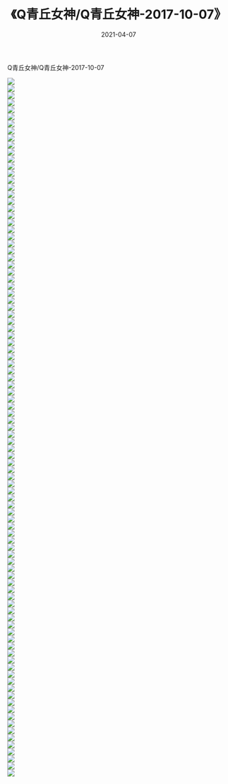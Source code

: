 ﻿---
layout: post
title:  《Q青丘女神/Q青丘女神-2017-10-07》
date:   2021-04-07
img: http://img.660000.xyz/Sharelink/网络美图/2021/Q青丘女神/Q青丘女神-2017-10-07/000.jpg
categories: [美女, 清纯, 唯美]
---

Q青丘女神/Q青丘女神-2017-10-07

 ![](http://img.660000.xyz/Sharelink/网络美图/2021/Q青丘女神/Q青丘女神-2017-10-07/001.jpg) <br>![](http://img.660000.xyz/Sharelink/网络美图/2021/Q青丘女神/Q青丘女神-2017-10-07/002.jpg) <br>![](http://img.660000.xyz/Sharelink/网络美图/2021/Q青丘女神/Q青丘女神-2017-10-07/003.jpg) <br>![](http://img.660000.xyz/Sharelink/网络美图/2021/Q青丘女神/Q青丘女神-2017-10-07/004.jpg) <br>![](http://img.660000.xyz/Sharelink/网络美图/2021/Q青丘女神/Q青丘女神-2017-10-07/005.jpg) <br>![](http://img.660000.xyz/Sharelink/网络美图/2021/Q青丘女神/Q青丘女神-2017-10-07/006.jpg) <br>![](http://img.660000.xyz/Sharelink/网络美图/2021/Q青丘女神/Q青丘女神-2017-10-07/007.jpg) <br>![](http://img.660000.xyz/Sharelink/网络美图/2021/Q青丘女神/Q青丘女神-2017-10-07/008.jpg) <br>![](http://img.660000.xyz/Sharelink/网络美图/2021/Q青丘女神/Q青丘女神-2017-10-07/009.jpg) <br>![](http://img.660000.xyz/Sharelink/网络美图/2021/Q青丘女神/Q青丘女神-2017-10-07/010.jpg) <br>![](http://img.660000.xyz/Sharelink/网络美图/2021/Q青丘女神/Q青丘女神-2017-10-07/011.jpg) <br>![](http://img.660000.xyz/Sharelink/网络美图/2021/Q青丘女神/Q青丘女神-2017-10-07/012.jpg) <br>![](http://img.660000.xyz/Sharelink/网络美图/2021/Q青丘女神/Q青丘女神-2017-10-07/013.jpg) <br>![](http://img.660000.xyz/Sharelink/网络美图/2021/Q青丘女神/Q青丘女神-2017-10-07/014.jpg) <br>![](http://img.660000.xyz/Sharelink/网络美图/2021/Q青丘女神/Q青丘女神-2017-10-07/015.jpg) <br>![](http://img.660000.xyz/Sharelink/网络美图/2021/Q青丘女神/Q青丘女神-2017-10-07/016.jpg) <br>![](http://img.660000.xyz/Sharelink/网络美图/2021/Q青丘女神/Q青丘女神-2017-10-07/017.jpg) <br>![](http://img.660000.xyz/Sharelink/网络美图/2021/Q青丘女神/Q青丘女神-2017-10-07/018.jpg) <br>![](http://img.660000.xyz/Sharelink/网络美图/2021/Q青丘女神/Q青丘女神-2017-10-07/019.jpg) <br>![](http://img.660000.xyz/Sharelink/网络美图/2021/Q青丘女神/Q青丘女神-2017-10-07/020.jpg) <br>![](http://img.660000.xyz/Sharelink/网络美图/2021/Q青丘女神/Q青丘女神-2017-10-07/021.jpg) <br>![](http://img.660000.xyz/Sharelink/网络美图/2021/Q青丘女神/Q青丘女神-2017-10-07/022.jpg) <br>![](http://img.660000.xyz/Sharelink/网络美图/2021/Q青丘女神/Q青丘女神-2017-10-07/023.jpg) <br>![](http://img.660000.xyz/Sharelink/网络美图/2021/Q青丘女神/Q青丘女神-2017-10-07/024.jpg) <br>![](http://img.660000.xyz/Sharelink/网络美图/2021/Q青丘女神/Q青丘女神-2017-10-07/025.jpg) <br>![](http://img.660000.xyz/Sharelink/网络美图/2021/Q青丘女神/Q青丘女神-2017-10-07/026.jpg) <br>![](http://img.660000.xyz/Sharelink/网络美图/2021/Q青丘女神/Q青丘女神-2017-10-07/027.jpg) <br>![](http://img.660000.xyz/Sharelink/网络美图/2021/Q青丘女神/Q青丘女神-2017-10-07/028.jpg) <br>![](http://img.660000.xyz/Sharelink/网络美图/2021/Q青丘女神/Q青丘女神-2017-10-07/029.jpg) <br>![](http://img.660000.xyz/Sharelink/网络美图/2021/Q青丘女神/Q青丘女神-2017-10-07/030.jpg) <br>![](http://img.660000.xyz/Sharelink/网络美图/2021/Q青丘女神/Q青丘女神-2017-10-07/031.jpg) <br>![](http://img.660000.xyz/Sharelink/网络美图/2021/Q青丘女神/Q青丘女神-2017-10-07/032.jpg) <br>![](http://img.660000.xyz/Sharelink/网络美图/2021/Q青丘女神/Q青丘女神-2017-10-07/033.jpg) <br>![](http://img.660000.xyz/Sharelink/网络美图/2021/Q青丘女神/Q青丘女神-2017-10-07/034.jpg) <br>![](http://img.660000.xyz/Sharelink/网络美图/2021/Q青丘女神/Q青丘女神-2017-10-07/035.jpg) <br>![](http://img.660000.xyz/Sharelink/网络美图/2021/Q青丘女神/Q青丘女神-2017-10-07/036.jpg) <br>![](http://img.660000.xyz/Sharelink/网络美图/2021/Q青丘女神/Q青丘女神-2017-10-07/037.jpg) <br>![](http://img.660000.xyz/Sharelink/网络美图/2021/Q青丘女神/Q青丘女神-2017-10-07/038.jpg) <br>![](http://img.660000.xyz/Sharelink/网络美图/2021/Q青丘女神/Q青丘女神-2017-10-07/039.jpg) <br>![](http://img.660000.xyz/Sharelink/网络美图/2021/Q青丘女神/Q青丘女神-2017-10-07/040.jpg) <br>![](http://img.660000.xyz/Sharelink/网络美图/2021/Q青丘女神/Q青丘女神-2017-10-07/041.jpg) <br>![](http://img.660000.xyz/Sharelink/网络美图/2021/Q青丘女神/Q青丘女神-2017-10-07/042.jpg) <br>![](http://img.660000.xyz/Sharelink/网络美图/2021/Q青丘女神/Q青丘女神-2017-10-07/043.jpg) <br>![](http://img.660000.xyz/Sharelink/网络美图/2021/Q青丘女神/Q青丘女神-2017-10-07/044.jpg) <br>![](http://img.660000.xyz/Sharelink/网络美图/2021/Q青丘女神/Q青丘女神-2017-10-07/045.jpg) <br>![](http://img.660000.xyz/Sharelink/网络美图/2021/Q青丘女神/Q青丘女神-2017-10-07/046.jpg) <br>![](http://img.660000.xyz/Sharelink/网络美图/2021/Q青丘女神/Q青丘女神-2017-10-07/047.jpg) <br>![](http://img.660000.xyz/Sharelink/网络美图/2021/Q青丘女神/Q青丘女神-2017-10-07/048.jpg) <br>![](http://img.660000.xyz/Sharelink/网络美图/2021/Q青丘女神/Q青丘女神-2017-10-07/049.jpg) <br>![](http://img.660000.xyz/Sharelink/网络美图/2021/Q青丘女神/Q青丘女神-2017-10-07/050.jpg) <br>![](http://img.660000.xyz/Sharelink/网络美图/2021/Q青丘女神/Q青丘女神-2017-10-07/051.jpg) <br>![](http://img.660000.xyz/Sharelink/网络美图/2021/Q青丘女神/Q青丘女神-2017-10-07/052.jpg) <br>![](http://img.660000.xyz/Sharelink/网络美图/2021/Q青丘女神/Q青丘女神-2017-10-07/053.jpg) <br>![](http://img.660000.xyz/Sharelink/网络美图/2021/Q青丘女神/Q青丘女神-2017-10-07/054.jpg) <br>![](http://img.660000.xyz/Sharelink/网络美图/2021/Q青丘女神/Q青丘女神-2017-10-07/055.jpg) <br>![](http://img.660000.xyz/Sharelink/网络美图/2021/Q青丘女神/Q青丘女神-2017-10-07/056.jpg) <br>![](http://img.660000.xyz/Sharelink/网络美图/2021/Q青丘女神/Q青丘女神-2017-10-07/057.jpg) <br>![](http://img.660000.xyz/Sharelink/网络美图/2021/Q青丘女神/Q青丘女神-2017-10-07/058.jpg) <br>![](http://img.660000.xyz/Sharelink/网络美图/2021/Q青丘女神/Q青丘女神-2017-10-07/059.jpg) <br>![](http://img.660000.xyz/Sharelink/网络美图/2021/Q青丘女神/Q青丘女神-2017-10-07/060.jpg) <br>![](http://img.660000.xyz/Sharelink/网络美图/2021/Q青丘女神/Q青丘女神-2017-10-07/061.jpg) <br>![](http://img.660000.xyz/Sharelink/网络美图/2021/Q青丘女神/Q青丘女神-2017-10-07/062.jpg) <br>![](http://img.660000.xyz/Sharelink/网络美图/2021/Q青丘女神/Q青丘女神-2017-10-07/063.jpg) <br>![](http://img.660000.xyz/Sharelink/网络美图/2021/Q青丘女神/Q青丘女神-2017-10-07/064.jpg) <br>![](http://img.660000.xyz/Sharelink/网络美图/2021/Q青丘女神/Q青丘女神-2017-10-07/065.jpg) <br>![](http://img.660000.xyz/Sharelink/网络美图/2021/Q青丘女神/Q青丘女神-2017-10-07/066.jpg) <br>![](http://img.660000.xyz/Sharelink/网络美图/2021/Q青丘女神/Q青丘女神-2017-10-07/067.jpg) <br>![](http://img.660000.xyz/Sharelink/网络美图/2021/Q青丘女神/Q青丘女神-2017-10-07/068.jpg) <br>![](http://img.660000.xyz/Sharelink/网络美图/2021/Q青丘女神/Q青丘女神-2017-10-07/069.jpg) <br>![](http://img.660000.xyz/Sharelink/网络美图/2021/Q青丘女神/Q青丘女神-2017-10-07/070.jpg) <br>![](http://img.660000.xyz/Sharelink/网络美图/2021/Q青丘女神/Q青丘女神-2017-10-07/071.jpg) <br>![](http://img.660000.xyz/Sharelink/网络美图/2021/Q青丘女神/Q青丘女神-2017-10-07/072.jpg) <br>![](http://img.660000.xyz/Sharelink/网络美图/2021/Q青丘女神/Q青丘女神-2017-10-07/073.jpg) <br>![](http://img.660000.xyz/Sharelink/网络美图/2021/Q青丘女神/Q青丘女神-2017-10-07/074.jpg) <br>![](http://img.660000.xyz/Sharelink/网络美图/2021/Q青丘女神/Q青丘女神-2017-10-07/075.jpg) <br>![](http://img.660000.xyz/Sharelink/网络美图/2021/Q青丘女神/Q青丘女神-2017-10-07/076.jpg) <br>![](http://img.660000.xyz/Sharelink/网络美图/2021/Q青丘女神/Q青丘女神-2017-10-07/077.jpg) <br>![](http://img.660000.xyz/Sharelink/网络美图/2021/Q青丘女神/Q青丘女神-2017-10-07/078.jpg) <br>![](http://img.660000.xyz/Sharelink/网络美图/2021/Q青丘女神/Q青丘女神-2017-10-07/079.jpg) <br>![](http://img.660000.xyz/Sharelink/网络美图/2021/Q青丘女神/Q青丘女神-2017-10-07/080.jpg) <br>![](http://img.660000.xyz/Sharelink/网络美图/2021/Q青丘女神/Q青丘女神-2017-10-07/081.jpg) <br>![](http://img.660000.xyz/Sharelink/网络美图/2021/Q青丘女神/Q青丘女神-2017-10-07/082.jpg) <br>![](http://img.660000.xyz/Sharelink/网络美图/2021/Q青丘女神/Q青丘女神-2017-10-07/083.jpg) <br>![](http://img.660000.xyz/Sharelink/网络美图/2021/Q青丘女神/Q青丘女神-2017-10-07/084.jpg) <br>![](http://img.660000.xyz/Sharelink/网络美图/2021/Q青丘女神/Q青丘女神-2017-10-07/085.jpg) <br>![](http://img.660000.xyz/Sharelink/网络美图/2021/Q青丘女神/Q青丘女神-2017-10-07/086.jpg) <br>![](http://img.660000.xyz/Sharelink/网络美图/2021/Q青丘女神/Q青丘女神-2017-10-07/087.jpg) <br>![](http://img.660000.xyz/Sharelink/网络美图/2021/Q青丘女神/Q青丘女神-2017-10-07/088.jpg) <br>![](http://img.660000.xyz/Sharelink/网络美图/2021/Q青丘女神/Q青丘女神-2017-10-07/089.jpg) <br>![](http://img.660000.xyz/Sharelink/网络美图/2021/Q青丘女神/Q青丘女神-2017-10-07/090.jpg) <br>![](http://img.660000.xyz/Sharelink/网络美图/2021/Q青丘女神/Q青丘女神-2017-10-07/091.jpg) <br>![](http://img.660000.xyz/Sharelink/网络美图/2021/Q青丘女神/Q青丘女神-2017-10-07/092.jpg) <br>![](http://img.660000.xyz/Sharelink/网络美图/2021/Q青丘女神/Q青丘女神-2017-10-07/093.jpg) <br>![](http://img.660000.xyz/Sharelink/网络美图/2021/Q青丘女神/Q青丘女神-2017-10-07/094.jpg) <br>![](http://img.660000.xyz/Sharelink/网络美图/2021/Q青丘女神/Q青丘女神-2017-10-07/095.jpg) <br>![](http://img.660000.xyz/Sharelink/网络美图/2021/Q青丘女神/Q青丘女神-2017-10-07/096.jpg) <br>![](http://img.660000.xyz/Sharelink/网络美图/2021/Q青丘女神/Q青丘女神-2017-10-07/097.jpg) <br>![](http://img.660000.xyz/Sharelink/网络美图/2021/Q青丘女神/Q青丘女神-2017-10-07/098.jpg) <br>![](http://img.660000.xyz/Sharelink/网络美图/2021/Q青丘女神/Q青丘女神-2017-10-07/099.jpg) <br>